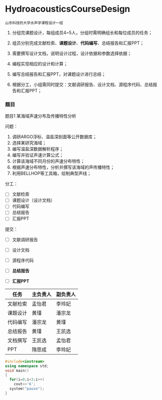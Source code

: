 # HydroacousticsCourseDesign
`山东科技的大学水声学课程设计一组`

1. 分组完课题设计，每组成员4~5人，分组时需明确组长和每位成员的任务；

2. 组员分别完成文献检索、**课题设计**、**代码编写**、总结报告和汇报PPT；

3. 需要撰写设计文档，说明设计过程，设计依据和参数选择依据；

4. 编程实现相应的设计和计算；

5. 编写总结报告和汇报PPT，对课题设计进行总结；

6. 根据分工，小组需同时提交：文献调研报告、设计文档、源程序代码、总结报告和汇报PPT；




### 题目

题目1 某海域声速分布及传播特性分析

 

问题：

1. 调研ARGO浮标、温盐深剖面等公开数据库；
2. 选择某研究海域；
3. 编写温盐深数据解析程序；
4. 编写并验证声速计算公式；
5. 计算该海域不同月份的声速分布特性；
6. 根据声速分布特性，分析并撰写该海域的声传播特性；
7. 利用BELLHOP等工具箱，绘制典型声线；




分工：
- [ ] 文献检索
- [ ] 课题设计（设计文档）
- [ ] 代码编写
- [ ] 总结报告
- [ ] 汇报PPT

提交：
- [ ] 文献调研报告

- [ ] 设计文档

- [ ] 源程序代码

- [ ] **总结报告**

- [ ] **汇报PPT**




| 任务     | 主负责人 | 副负责人 |
| -------- | -------- | -------- |
| 文献检索 | 孟怡君   | 李玲妃   |
| 课题设计 | 黄瑾     | 潘宗龙   |
| 代码编写 | 潘宗龙   | 黄瑾     |
| 总结报告 | 黄瑾     | 王凯选   |
| 文档撰写 | 王凯选   | 孟怡君   |
| PPT      | 隋思成   | 李玲妃   |






```cpp
#include<iostream>
using namespace std;
void main()
{
  for(i=0;i<3;i++)
    cout<<'6';
  system("pause");
}

```

